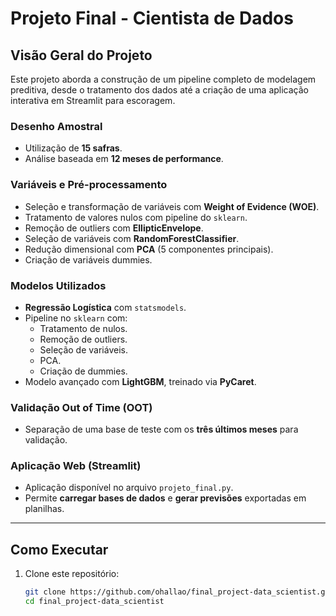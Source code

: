 # **Projeto Final - Cientista de Dados**

## **Visão Geral do Projeto**

Este projeto aborda a construção de um pipeline completo de modelagem preditiva, desde o tratamento dos dados até a criação de uma aplicação interativa em Streamlit para escoragem.

### **Desenho Amostral**
- Utilização de **15 safras**.
- Análise baseada em **12 meses de performance**.

### **Variáveis e Pré-processamento**
- Seleção e transformação de variáveis com **Weight of Evidence (WOE)**.
- Tratamento de valores nulos com pipeline do `sklearn`.
- Remoção de outliers com **EllipticEnvelope**.
- Seleção de variáveis com **RandomForestClassifier**.
- Redução dimensional com **PCA** (5 componentes principais).
- Criação de variáveis dummies.

### **Modelos Utilizados**
- **Regressão Logística** com `statsmodels`.
- Pipeline no `sklearn` com:
  - Tratamento de nulos.
  - Remoção de outliers.
  - Seleção de variáveis.
  - PCA.
  - Criação de dummies.
- Modelo avançado com **LightGBM**, treinado via **PyCaret**.

### **Validação Out of Time (OOT)**
- Separação de uma base de teste com os **três últimos meses** para validação.

### **Aplicação Web (Streamlit)**
- Aplicação disponível no arquivo `projeto_final.py`.
- Permite **carregar bases de dados** e **gerar previsões** exportadas em planilhas.

---

## **Como Executar**

1. Clone este repositório:
   ```bash
   git clone https://github.com/ohallao/final_project-data_scientist.git
   cd final_project-data_scientist

